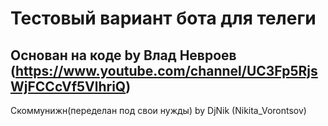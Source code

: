 Тестовый вариант бота для телеги
=====================
Основан на коде by Влад Невроев (https://www.youtube.com/channel/UC3Fp5RjsWjFCCcVf5VlhriQ)
-----------------------------------
Скоммунижн(переделан под свои нужды) by DjNik (Nikita_Vorontsov)
